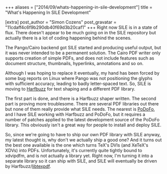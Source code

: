 +++
aliases = ["2014/09/whats-happening-in-sile-development"]
title = "What's Happening In SILE Development"

[extra]
post_author = "Simon Cozens"
post_gravatar = "11cdaff4c6f9b290db40f69d3b20caf1"
+++
Right now SILE is in a state of flux. There doesn't appear to be much going on in the SILE repository but actually there is a lot of coding happening behind the scenes.

The Pango/Cairo backend got SILE started and producing useful output, but it was never intended to be a permanent solution. The Cairo PDF writer only supports creation of simple PDFs, and does not include features such as document structure, thumbnails, hyperlinks, annotations and so on.

Although I was hoping to replace it eventually, my hand has been forced by some bug reports on Linux where Pango was not positioning the glyphs with sufficient accuracy, leading to badly letter-spaced text. So, SILE is moving to [Harfbuzz][] for text shaping and a different PDF library.

The first part is done, and there is a Harfbuzz shaper written. The second part is proving more troublesome. There are several PDF libraries out there but none of them really provide what SILE needs. The nearest is [PoDoFo][], and I have SILE working with Harfbuzz and PoDoFo, but it requires a number of patches applied to the latest development source of the PoDoFo library. This obviously isn't a great way for people to install and deploy SILE.

So, since we're going to have to ship our own PDF library with SILE anyway, my latest thought is, why don't we actually ship a good one? And it turns out the best one available is the one which turns TeX's DVIs (and XeTeX's XDVs) into PDFs. Unfortunately, it's currently quite tightly bound to xdvipdfm, and is not actually a library yet. Right now, I'm turning it into a separate library so it can ship with SILE, and SILE will eventually be driven by Harfbuzz/[libtexpdf][].

[Harfbuzz]: https://www.freedesktop.org/wiki/Software/HarfBuzz/
[PoDoFo]: http://podofo.sourceforge.net
[libtexpdf]: https://github.com/simoncozens/dvipdfm-x/tree/libtexpdf

